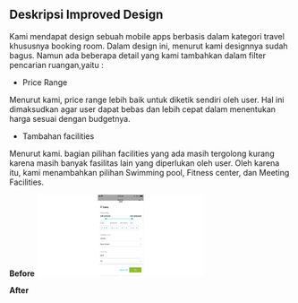 ## Deskripsi Improved Design
Kami mendapat design sebuah mobile apps berbasis dalam kategori travel khususnya booking room. Dalam design ini, menurut kami designnya sudah bagus. Namun ada beberapa detail yang kami tambahkan dalam filter pencarian ruangan,yaitu :

- Price Range

Menurut kami, price range lebih baik untuk diketik sendiri oleh user. Hal ini dimaksudkan agar user dapat bebas dan lebih cepat dalam menentukan harga sesuai dengan budgetnya.

- Tambahan facilities

Menurut kami. bagian pilihan facilities yang ada masih tergolong kurang karena masih banyak fasilitas lain yang diperlukan oleh user. Oleh karena itu, kami menambahkan pilihan Swimming pool, Fitness center, dan Meeting Facilities. 

**Before**
<img src="https://github.com/diyahanggraeny/IMK-Assignment1/blob/master/Task-2/interviwee-design-items/filter-room.png" width="300">

**After**
